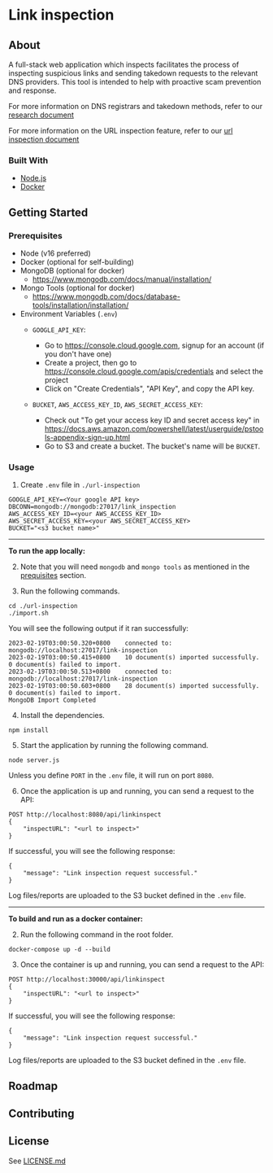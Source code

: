<!-- PROJECT LOGO -->
<!-- <h1 align="center">
  <a href="{project-url}">
    <img src="{project-logo}" alt="Logo" width="125" height="125">
  </a>
</h1> -->

<!-- TITLE -->

# Link inspection

<!-- TABLE OF CONTENTS -->
<!-- ## Table of contents

- [Project name](#project-name)
  - [Table of contents](#table-of-contents)
  - [About](#about)
    - [Built With](#built-with)
  - [Getting Started](#getting-started)
    - [Prerequisites](#prerequisites)
    - [Usage](#usage)
  - [Roadmap](#roadmap)
  - [Contributing](#contributing)
  - [License](#license) -->

<!-- ABOUT -->
## About

A full-stack web application which inspects facilitates the process of inspecting suspicious links and sending takedown requests to the relevant DNS providers. This tool is intended to help with proactive scam prevention and response.

For more information on DNS registrars and takedown methods, refer to our [research document](./RESEARCH.md)

For more information on the URL inspection feature, refer to our [url inspection document](./URLINSPECTION.md)

### Built With

- [Node.js](https://nodejs.org/en/)
- [Docker](https://www.docker.com/)

<!-- GETTING STARTED -->

## Getting Started

### Prerequisites

- Node (v16 preferred)
- Docker (optional for self-building)
- MongoDB (optional for docker)
  - https://www.mongodb.com/docs/manual/installation/
- Mongo Tools (optional for docker)
  - https://www.mongodb.com/docs/database-tools/installation/installation/
- Environment Variables (`.env`)
  - `GOOGLE_API_KEY`:
    - Go to https://console.cloud.google.com, signup for an account (if you don't have one)
    - Create a project, then go to https://console.cloud.google.com/apis/credentials and select the project
    - Click on "Create Credentials", "API Key", and copy the API key.

  - `BUCKET`, `AWS_ACCESS_KEY_ID`, `AWS_SECRET_ACCESS_KEY`:
    - Check out "To get your access key ID and secret access key" in https://docs.aws.amazon.com/powershell/latest/userguide/pstools-appendix-sign-up.html
    - Go to S3 and create a bucket. The bucket's name will be `BUCKET`.

### Usage

1. Create `.env` file in `./url-inspection`
```
GOOGLE_API_KEY=<Your google API key>
DBCONN=mongodb://mongodb:27017/link_inspection
AWS_ACCESS_KEY_ID=<your AWS_ACCESS_KEY_ID>
AWS_SECRET_ACCESS_KEY=<your AWS_SECRET_ACCESS_KEY>
BUCKET="<s3 bucket name>"
```

---

**To run the app locally:**

2. Note that you will need `mongodb` and `mongo tools` as mentioned in the [prequisites](#prerequisites) section.

3. Run the following commands.

```
cd ./url-inspection
./import.sh
```

You will see the following output if it ran successfully:

```
2023-02-19T03:00:50.320+0800    connected to: mongodb://localhost:27017/link-inspection
2023-02-19T03:00:50.415+0800    10 document(s) imported successfully. 0 document(s) failed to import.
2023-02-19T03:00:50.513+0800    connected to: mongodb://localhost:27017/link-inspection
2023-02-19T03:00:50.603+0800    28 document(s) imported successfully. 0 document(s) failed to import.
MongoDB Import Completed
```

4. Install the dependencies.

```
npm install
```

5. Start the application by running the following command.

```
node server.js
```

Unless you define `PORT` in the `.env` file, it will run on port `8080`.

6. Once the application is up and running, you can send a request to the API:

```
POST http://localhost:8080/api/linkinspect
{
    "inspectURL": "<url to inspect>"
}
```

If successful, you will see the following response:

```
{
    "message": "Link inspection request successful."
}
```

Log files/reports are uploaded to the S3 bucket defined in the `.env` file.

---

**To build and run as a docker container:**

2. Run the following command in the root folder.

```
docker-compose up -d --build
```

3. Once the container is up and running, you can send a request to the API:

```
POST http://localhost:30000/api/linkinspect
{
    "inspectURL": "<url to inspect>"
}
```

If successful, you will see the following response:

```
{
    "message": "Link inspection request successful."
}
```

Log files/reports are uploaded to the S3 bucket defined in the `.env` file.

<!-- ROADMAP -->

## Roadmap

<!-- CONTRIBUTING -->

## Contributing

<!-- LICENSE -->

## License

See [LICENSE.md](./LICENSE.md)
